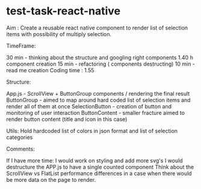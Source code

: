 # test-task-react-native

Aim : Create a reusable react native component to render list of selection items with possibility of multiply selection.

TimeFrame:

30 min - thinking about the structure and googling right components
1.40 h component creation
15 min - refactoring ( components destructing)
10 min - read me creation
Coding time : 1.55

Structure:

App.js - ScrollView + ButtonGroup components / rendering the final result
ButtonGroup - aimed to map around hard coded list of selection items and render all of them at once
SelectionButton - creation of button and monitoring of user interaction
ButtonContent - smaller fracture aimed to render button content (title and icon in this case)

Utils: Hold hardcoded list of colors in json format and list of selection categories

Comments:

If I have more time:
I would work on styling and add more svg's
I would destructure the APP.js to have a single counted component
Think about the ScrollView vs FlatList performance differences in a case when there would be more data on the page to render.
